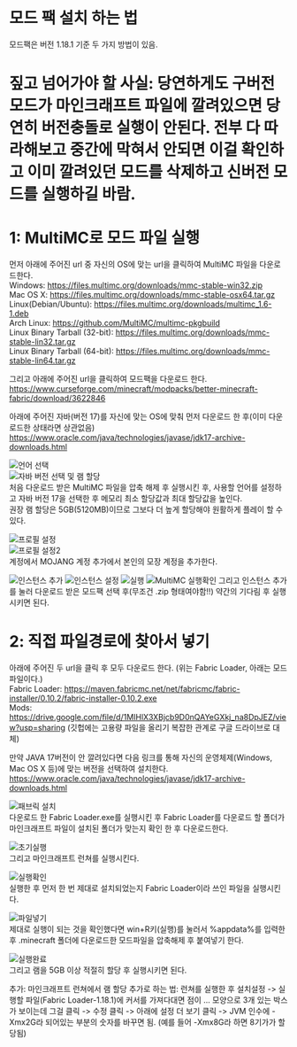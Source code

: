# 모드 팩 설치 하는 법
모드팩은 버전 1.18.1 기준
두 가지 방법이 있음.

# 짚고 넘어가야 할 사실: 당연하게도 구버전 모드가 마인크래프트 파일에 깔려있으면 당연히 버전충돌로 실행이 안된다. 전부 다 따라해보고 중간에 막혀서 안되면 이걸 확인하고 이미 깔려있던 모드를 삭제하고 신버전 모드를 실행하길 바람.  


# 1: MultiMC로 모드 파일 실행
먼저 아래에 주어진 url 중 자신의 OS에 맞는 url을 클릭하여 MultiMC 파일을 다운로드한다.  
Windows: https://files.multimc.org/downloads/mmc-stable-win32.zip  
Mac OS X: https://files.multimc.org/downloads/mmc-stable-osx64.tar.gz  
Linux(Debian/Ubuntu): https://files.multimc.org/downloads/multimc_1.6-1.deb  
Arch Linux: https://github.com/MultiMC/multimc-pkgbuild  
Linux Binary Tarball (32-bit): https://files.multimc.org/downloads/mmc-stable-lin32.tar.gz  
Linux Binary Tarball (64-bit): https://files.multimc.org/downloads/mmc-stable-lin64.tar.gz  
  
그리고 아래에 주어진 url을 클릭하여 모드팩을 다운로드 한다.  
https://www.curseforge.com/minecraft/modpacks/better-minecraft-fabric/download/3622846  
  
아래에 주어진 자바(버전 17)를 자신에 맞는 OS에 맞춰 먼저 다운로드 한 후(이미 다운로드한 상태라면 상관없음)  
https://www.oracle.com/java/technologies/javase/jdk17-archive-downloads.html  

![언어 선택](https://user-images.githubusercontent.com/89377563/151611837-96ef1f2f-736d-4b43-8daa-2d1e89f93110.PNG)    
![자바 버전 선택 및 램 할당](https://user-images.githubusercontent.com/89377563/151612292-d9006af7-a6e9-40a3-ac85-862b04ec43fd.PNG)  
처음 다운로드 받은 MultiMC 파일을 압축 해제 후 실행시킨 후, 사용할 언어를 설정하고 자바 버전 17을 선택한 후 메모리 최소 할당값과 최대 할당값을 높인다.  
권장 램 할당은 5GB(5120MB)이므로 그보다 더 높게 할당해야 원활하게 플레이 할 수 있다.  

![프로필 설정](https://user-images.githubusercontent.com/89377563/151611844-11bb09de-fc0e-4d2f-b647-042eb0a37261.PNG)  
![프로필 설정2](https://user-images.githubusercontent.com/89377563/151611848-fbe4fdf2-ba02-4bf1-beb5-74f0574c0d6f.PNG)  
계정에서 MOJANG 계정 추가에서 본인의 모장 계정을 추가한다.  
  
![인스턴스 추가](https://user-images.githubusercontent.com/89377563/151611857-5c1fe2cb-c71a-4a21-b7d0-cde997a4b8e9.PNG)
![인스턴스 설정](https://user-images.githubusercontent.com/89377563/151612531-cafbe282-8481-4f45-af3f-e9da98213bb2.PNG)
![실행](https://user-images.githubusercontent.com/89377563/151612543-22e48124-a28b-410c-b896-0f7f62321e69.PNG)
![MultiMC 실행확인](https://user-images.githubusercontent.com/89377563/151611891-d7b8515d-5bd5-4950-9f9d-b2702c814572.PNG)
그리고 인스턴스 추가를 눌러 다운로드 받은 모드팩 선택 후(무조건 .zip 형태여야함!!) 약간의 기다림 후 실행시키면 된다.  
  
  
# 2: 직접 파일경로에 찾아서 넣기  
아래에 주어진 두 url을 클릭 후 모두 다운로드 한다. (위는 Fabric Loader, 아래는 모드 파일이다.)  
Fabric Loader: https://maven.fabricmc.net/net/fabricmc/fabric-installer/0.10.2/fabric-installer-0.10.2.exe  
Mods: https://drive.google.com/file/d/1MIHlX3XBjcb9D0nQAYeGXkj_na8DpJEZ/view?usp=sharing (깃헙에는 고용량 파일을 올리기 복잡한 관계로 구글 드라이브로 대체)  
  
만약 JAVA 17버전이 안 깔려있다면 다음 링크를 통해 자신의 운영체제(Windows, Mac OS X 등)에 맞는 버전을 선택하여 설치한다.  
https://www.oracle.com/java/technologies/javase/jdk17-archive-downloads.html  
  
![패브릭 설치](https://user-images.githubusercontent.com/89377563/151611973-566099f3-f209-4e76-98c0-3dece7ec20ff.PNG)  
다운로드 한 Fabric Loader.exe를 실행시킨 후 Fabric Loader를 다운로드 할 폴더가 마인크래프트 파일이 설치된 폴더가 맞는지 확인 한 후 다운로드한다.  
  
![초기실행](https://user-images.githubusercontent.com/89377563/151611977-1a82b7a0-c664-42ae-a1e9-1ef963689dda.PNG)  
그리고 마인크래프트 런쳐를 실행시킨다.  
  
![실행확인](https://user-images.githubusercontent.com/89377563/151611989-132600a7-ae42-4f65-8c50-3fa885da4e3b.PNG)  
실행한 후 먼저 한 번 제대로 설치되었는지 Fabric Loader이라 쓰인 파일을 실행시킨다.  

![파일넣기](https://user-images.githubusercontent.com/89377563/151611993-063cba05-b78b-4255-91cc-f5a0251e0b58.PNG)  
제대로 실행이 되는 것을 확인했다면 win+R키(실행)를 눌러서 %appdata%를 입력한 후 .minecraft 폴더에 다운로드한 모드파일을 압축해제 후 붙여넣기 한다.  
  
![실행완료](https://user-images.githubusercontent.com/89377563/151611998-ac212d2d-4b09-49e5-80f8-498b82cac4da.PNG)  
그리고 램을 5GB 이상 적절히 할당 후 실행시키면 된다.  

추가: 마인크래프트 런쳐에서 램 할당 추가로 하는 법: 런쳐를 실행한 후 설치설정 -> 실행할 파일(Fabric Loader-1.18.1)에 커서를 가져다대면 점이 ... 모양으로 3개 있는 박스가 보이는데 그걸 클릭 -> 수정 클릭 -> 아래에 설정 더 보기 클릭 -> JVM 인수에 -Xmx2G라 되어있는 부분의 숫자를 바꾸면 됨. (예를 들어 -Xmx8G라 하면 8기가가 할당됨)
